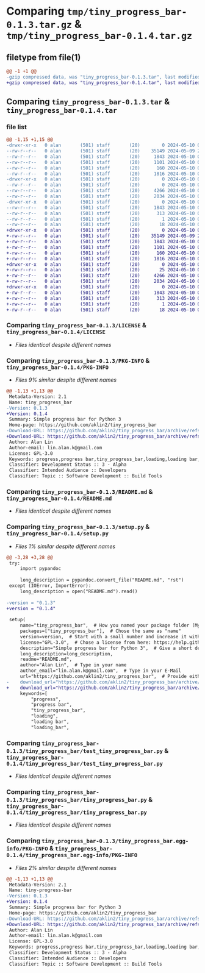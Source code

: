 # Comparing `tmp/tiny_progress_bar-0.1.3.tar.gz` & `tmp/tiny_progress_bar-0.1.4.tar.gz`

## filetype from file(1)

```diff
@@ -1 +1 @@
-gzip compressed data, was "tiny_progress_bar-0.1.3.tar", last modified: Fri May 10 04:14:15 2024, max compression
+gzip compressed data, was "tiny_progress_bar-0.1.4.tar", last modified: Fri May 10 04:20:01 2024, max compression
```

## Comparing `tiny_progress_bar-0.1.3.tar` & `tiny_progress_bar-0.1.4.tar`

### file list

```diff
@@ -1,15 +1,15 @@
-drwxr-xr-x   0 alan       (501) staff       (20)        0 2024-05-10 04:14:15.010503 tiny_progress_bar-0.1.3/
--rw-r--r--   0 alan       (501) staff       (20)    35149 2024-05-09 21:02:19.000000 tiny_progress_bar-0.1.3/LICENSE
--rw-r--r--   0 alan       (501) staff       (20)     1843 2024-05-10 04:14:15.010568 tiny_progress_bar-0.1.3/PKG-INFO
--rw-r--r--   0 alan       (501) staff       (20)     1101 2024-05-10 02:37:19.000000 tiny_progress_bar-0.1.3/README.md
--rw-r--r--   0 alan       (501) staff       (20)      160 2024-05-10 04:14:15.010730 tiny_progress_bar-0.1.3/setup.cfg
--rw-r--r--   0 alan       (501) staff       (20)     1816 2024-05-10 04:13:46.000000 tiny_progress_bar-0.1.3/setup.py
-drwxr-xr-x   0 alan       (501) staff       (20)        0 2024-05-10 04:14:15.010004 tiny_progress_bar-0.1.3/tiny_progress_bar/
--rw-r--r--   0 alan       (501) staff       (20)        0 2024-05-10 04:11:41.000000 tiny_progress_bar-0.1.3/tiny_progress_bar/__init__.py
--rw-r--r--   0 alan       (501) staff       (20)     4266 2024-05-10 02:24:06.000000 tiny_progress_bar-0.1.3/tiny_progress_bar/test_tiny_progress_bar.py
--rw-r--r--   0 alan       (501) staff       (20)     2034 2024-05-10 04:11:11.000000 tiny_progress_bar-0.1.3/tiny_progress_bar/tiny_progress_bar.py
-drwxr-xr-x   0 alan       (501) staff       (20)        0 2024-05-10 04:14:15.010409 tiny_progress_bar-0.1.3/tiny_progress_bar.egg-info/
--rw-r--r--   0 alan       (501) staff       (20)     1843 2024-05-10 04:14:15.000000 tiny_progress_bar-0.1.3/tiny_progress_bar.egg-info/PKG-INFO
--rw-r--r--   0 alan       (501) staff       (20)      313 2024-05-10 04:14:15.000000 tiny_progress_bar-0.1.3/tiny_progress_bar.egg-info/SOURCES.txt
--rw-r--r--   0 alan       (501) staff       (20)        1 2024-05-10 04:14:15.000000 tiny_progress_bar-0.1.3/tiny_progress_bar.egg-info/dependency_links.txt
--rw-r--r--   0 alan       (501) staff       (20)       18 2024-05-10 04:14:15.000000 tiny_progress_bar-0.1.3/tiny_progress_bar.egg-info/top_level.txt
+drwxr-xr-x   0 alan       (501) staff       (20)        0 2024-05-10 04:20:01.453692 tiny_progress_bar-0.1.4/
+-rw-r--r--   0 alan       (501) staff       (20)    35149 2024-05-09 21:02:19.000000 tiny_progress_bar-0.1.4/LICENSE
+-rw-r--r--   0 alan       (501) staff       (20)     1843 2024-05-10 04:20:01.453744 tiny_progress_bar-0.1.4/PKG-INFO
+-rw-r--r--   0 alan       (501) staff       (20)     1101 2024-05-10 02:37:19.000000 tiny_progress_bar-0.1.4/README.md
+-rw-r--r--   0 alan       (501) staff       (20)      160 2024-05-10 04:20:01.453887 tiny_progress_bar-0.1.4/setup.cfg
+-rw-r--r--   0 alan       (501) staff       (20)     1816 2024-05-10 04:19:52.000000 tiny_progress_bar-0.1.4/setup.py
+drwxr-xr-x   0 alan       (501) staff       (20)        0 2024-05-10 04:20:01.453073 tiny_progress_bar-0.1.4/tiny_progress_bar/
+-rw-r--r--   0 alan       (501) staff       (20)       25 2024-05-10 04:18:50.000000 tiny_progress_bar-0.1.4/tiny_progress_bar/__init__.py
+-rw-r--r--   0 alan       (501) staff       (20)     4266 2024-05-10 02:24:06.000000 tiny_progress_bar-0.1.4/tiny_progress_bar/test_tiny_progress_bar.py
+-rw-r--r--   0 alan       (501) staff       (20)     2034 2024-05-10 04:11:11.000000 tiny_progress_bar-0.1.4/tiny_progress_bar/tiny_progress_bar.py
+drwxr-xr-x   0 alan       (501) staff       (20)        0 2024-05-10 04:20:01.453594 tiny_progress_bar-0.1.4/tiny_progress_bar.egg-info/
+-rw-r--r--   0 alan       (501) staff       (20)     1843 2024-05-10 04:20:01.000000 tiny_progress_bar-0.1.4/tiny_progress_bar.egg-info/PKG-INFO
+-rw-r--r--   0 alan       (501) staff       (20)      313 2024-05-10 04:20:01.000000 tiny_progress_bar-0.1.4/tiny_progress_bar.egg-info/SOURCES.txt
+-rw-r--r--   0 alan       (501) staff       (20)        1 2024-05-10 04:20:01.000000 tiny_progress_bar-0.1.4/tiny_progress_bar.egg-info/dependency_links.txt
+-rw-r--r--   0 alan       (501) staff       (20)       18 2024-05-10 04:20:01.000000 tiny_progress_bar-0.1.4/tiny_progress_bar.egg-info/top_level.txt
```

### Comparing `tiny_progress_bar-0.1.3/LICENSE` & `tiny_progress_bar-0.1.4/LICENSE`

 * *Files identical despite different names*

### Comparing `tiny_progress_bar-0.1.3/PKG-INFO` & `tiny_progress_bar-0.1.4/PKG-INFO`

 * *Files 9% similar despite different names*

```diff
@@ -1,13 +1,13 @@
 Metadata-Version: 2.1
 Name: tiny_progress_bar
-Version: 0.1.3
+Version: 0.1.4
 Summary: Simple progress bar for Python 3
 Home-page: https://github.com/aklin2/tiny_progress_bar
-Download-URL: https://github.com/aklin2/tiny_progress_bar/archive/refs/tags/v0.1.3.tar.gz
+Download-URL: https://github.com/aklin2/tiny_progress_bar/archive/refs/tags/v0.1.4.tar.gz
 Author: Alan Lin
 Author-email: lin.alan.k@gmail.com
 License: GPL-3.0
 Keywords: progress,progress bar,tiny_progress_bar,loading,loading bar,loading_bar
 Classifier: Development Status :: 3 - Alpha
 Classifier: Intended Audience :: Developers
 Classifier: Topic :: Software Development :: Build Tools
```

### Comparing `tiny_progress_bar-0.1.3/README.md` & `tiny_progress_bar-0.1.4/README.md`

 * *Files identical despite different names*

### Comparing `tiny_progress_bar-0.1.3/setup.py` & `tiny_progress_bar-0.1.4/setup.py`

 * *Files 1% similar despite different names*

```diff
@@ -3,28 +3,28 @@
 try:
     import pypandoc
 
     long_description = pypandoc.convert_file("README.md", "rst")
 except (IOError, ImportError):
     long_description = open("README.md").read()
 
-version = "0.1.3"
+version = "0.1.4"
 
 setup(
     name="tiny_progress_bar",  # How you named your package folder (MyLib)
     packages=["tiny_progress_bar"],  # Chose the same as "name"
     version=version,  # Start with a small number and increase it with every change you make
     license="GPL-3.0",  # Chose a license from here: https://help.github.com/articles/licensing-a-repository
     description="Simple progress bar for Python 3",  # Give a short description about your library
     long_description=long_description,
     readme="README.md",
     author="Alan Lin",  # Type in your name
     author_email="lin.alan.k@gmail.com",  # Type in your E-Mail
     url="https://github.com/aklin2/tiny_progress_bar",  # Provide either the link to your github or to your website
-    download_url="https://github.com/aklin2/tiny_progress_bar/archive/refs/tags/v0.1.3.tar.gz",  # I explain this later on
+    download_url="https://github.com/aklin2/tiny_progress_bar/archive/refs/tags/v0.1.4.tar.gz",  # I explain this later on
     keywords=[
         "progress",
         "progress bar",
         "tiny_progress_bar",
         "loading",
         "loading bar",
         "loading_bar",
```

### Comparing `tiny_progress_bar-0.1.3/tiny_progress_bar/test_tiny_progress_bar.py` & `tiny_progress_bar-0.1.4/tiny_progress_bar/test_tiny_progress_bar.py`

 * *Files identical despite different names*

### Comparing `tiny_progress_bar-0.1.3/tiny_progress_bar/tiny_progress_bar.py` & `tiny_progress_bar-0.1.4/tiny_progress_bar/tiny_progress_bar.py`

 * *Files identical despite different names*

### Comparing `tiny_progress_bar-0.1.3/tiny_progress_bar.egg-info/PKG-INFO` & `tiny_progress_bar-0.1.4/tiny_progress_bar.egg-info/PKG-INFO`

 * *Files 2% similar despite different names*

```diff
@@ -1,13 +1,13 @@
 Metadata-Version: 2.1
 Name: tiny-progress-bar
-Version: 0.1.3
+Version: 0.1.4
 Summary: Simple progress bar for Python 3
 Home-page: https://github.com/aklin2/tiny_progress_bar
-Download-URL: https://github.com/aklin2/tiny_progress_bar/archive/refs/tags/v0.1.3.tar.gz
+Download-URL: https://github.com/aklin2/tiny_progress_bar/archive/refs/tags/v0.1.4.tar.gz
 Author: Alan Lin
 Author-email: lin.alan.k@gmail.com
 License: GPL-3.0
 Keywords: progress,progress bar,tiny_progress_bar,loading,loading bar,loading_bar
 Classifier: Development Status :: 3 - Alpha
 Classifier: Intended Audience :: Developers
 Classifier: Topic :: Software Development :: Build Tools
```


